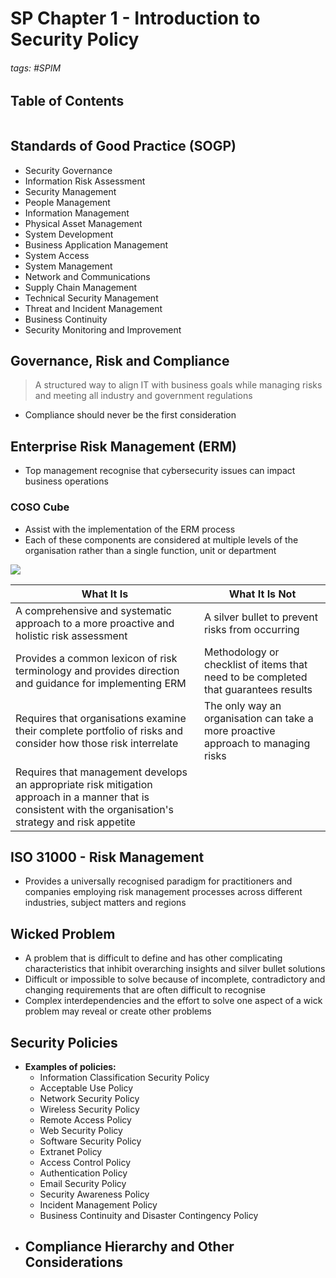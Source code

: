 # SP Chapter 1 - Introduction to Security Policy

###### tags: #SPIM 

## Table of Contents
```toc
```

## Standards of Good Practice (SOGP)
- Security Governance
- Information Risk Assessment
- Security Management
- People Management
- Information Management
- Physical Asset Management
- System Development
- Business Application Management
- System Access
- System Management
- Network and Communications
- Supply Chain Management
- Technical Security Management
- Threat and Incident Management
- Business Continuity
- Security Monitoring and Improvement

## Governance, Risk and Compliance
> A structured way to align IT with business goals while managing risks and meeting all industry and government regulations
- Compliance should never be the first consideration

## Enterprise Risk Management (ERM) 
- Top management recognise that cybersecurity issues can impact business operations

### COSO Cube
- Assist with the implementation of the ERM process
- Each of these components are considered at multiple levels of the organisation rather than a single function, unit or department

![](https://i.imgur.com/hDxvlAE.png)

| What It Is                                                                                                                                                  | What It Is Not                                                                      |
| ----------------------------------------------------------------------------------------------------------------------------------------------------------- | ----------------------------------------------------------------------------------- |
| A comprehensive and systematic approach to a more proactive and holistic risk assessment                                                                    | A silver bullet to prevent risks from occurring                                     |
| Provides a common lexicon of risk terminology and provides direction and guidance for implementing ERM                                                      | Methodology or checklist of items that need to be completed that guarantees results |
| Requires that organisations examine their complete portfolio of risks and consider how those risk interrelate                                               | The only way an organisation can take a more proactive approach to managing risks   |
| Requires that management develops an appropriate risk mitigation approach in a manner that is consistent with the organisation's strategy and risk appetite |                                                                                     |

## ISO 31000 - Risk Management
- Provides a universally recognised paradigm for practitioners and companies employing risk management processes across different industries, subject matters and regions

## Wicked Problem
- A problem that is difficult to define and has other complicating characteristics that inhibit overarching insights and silver bullet solutions
- Difficult or impossible to solve because of incomplete, contradictory and changing requirements that are often difficult to recognise
- Complex interdependencies and the effort to solve one aspect of a wick problem may reveal or create other problems

## Security Policies
- **Examples of policies:**
	- Information Classification Security Policy
	- Acceptable Use Policy
	- Network Security Policy
	- Wireless Security Policy
	- Remote Access Policy
	- Web Security Policy
	- Software Security Policy
	- Extranet Policy
	- Access Control Policy
	- Authentication Policy
	- Email Security Policy
	- Security Awareness Policy
	- Incident Management Policy
	- Business Continuity and Disaster Contingency Policy
- **Compliance Hierarchy and Other Considerations**
	- 
